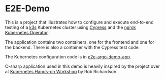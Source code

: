 # E2E-Demo
This is a project that illustrates how to configure and execute end-to-end testing of a [k3s](https://k3s.io/) Kubernetes cluster using [Cypress](https://www.cypress.io/) and the [ngrok Kubernetes Operator](https://ngrok.com/docs/k8s/).

The application contains two containers, one for the frontend and one for the backend. There is also a container with the Cypress test code.

The Kubernetes configuration code is in [e2e-argo-demo-app](https://github.com/stmcallister/e2e-argo-demo-config).

C-sharp application used in this demo is heavily inspired by the project over at [Kubernetes Hands-on Workshop](https://github.com/robrich/kubernetes-hands-on-workshop) by Rob Richardson.
